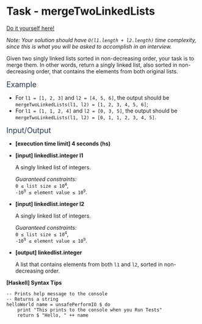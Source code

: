 # Task - mergeTwoLinkedLists

[Do it yourself here!](https://app.codesignal.com/interview-practice/task/6rE3maCQwrZS3Mm2H)

<p><em>Note: Your solution should have <code>O(l1.length + l2.length)</code> time complexity, since this is what you will be asked to accomplish in an interview.</em></p>
<p>Given two singly linked lists sorted in non-decreasing order, your task is to merge them. In other words, return a singly linked list, also sorted in non-decreasing order, that contains the elements from both original lists.</p>
<p><span class="markdown--header" style="color:#2b3b52;font-size:1.4em">Example</span></p>
<ul>
<li>For <code>l1 = [1, 2, 3]</code> and <code>l2 = [4, 5, 6]</code>, the output should be<br>
<code>mergeTwoLinkedLists(l1, l2) = [1, 2, 3, 4, 5, 6]</code>;</li>
<li>For <code>l1 = [1, 1, 2, 4]</code> and <code>l2 = [0, 3, 5]</code>, the output should be<br>
<code>mergeTwoLinkedLists(l1, l2) = [0, 1, 1, 2, 3, 4, 5]</code>.</li>
</ul>
<p><span class="markdown--header" style="color:#2b3b52;font-size:1.4em">Input/Output</span></p>
<ul>
<li>
<p><strong>[execution time limit] 4 seconds (hs)</strong></p>
</li>
<li>
<p><strong>[input] linkedlist.integer l1</strong></p>
<p>A singly linked list of integers.</p>
<p><em>Guaranteed constraints:</em><br>
<code>0 ≤ list size ≤ 10<sup>4</sup></code>,<br>
<code>-10<sup>9</sup> ≤ element value ≤ 10<sup>9</sup></code>.</p>
</li>
<li>
<p><strong>[input] linkedlist.integer l2</strong></p>
<p>A singly linked list of integers.</p>
<p><em>Guaranteed constraints:</em><br>
<code>0 ≤ list size ≤ 10<sup>4</sup></code>,<br>
<code>-10<sup>9</sup> ≤ element value ≤ 10<sup>9</sup></code>.</p>
</li>
<li>
<p><strong>[output] linkedlist.integer</strong></p>
<p>A list that contains elements from both <code>l1</code> and <code>l2</code>, sorted in non-decreasing order.</p>
</li>
</ul>
<p><strong>[Haskell] Syntax Tips</strong></p>
<pre><code class="language-haskell"><span class="hljs-comment">-- Prints help message to the console</span>
<span class="hljs-comment">-- Returns a string</span>
<span class="hljs-title">helloWorld</span> name = unsafePerformIO $ <span class="hljs-keyword">do</span>
    print <span class="hljs-string">"This prints to the console when you Run Tests"</span>
    return $ <span class="hljs-string">"Hello, "</span> ++ name

</code></pre>

